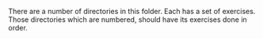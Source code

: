 There are a number of directories in this folder.  Each has a set of exercises.  
Those directories which are numbered, should have its exercises done in order.
